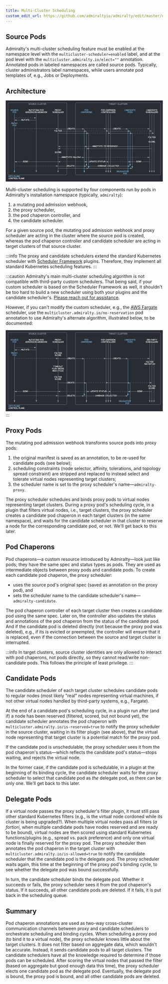 ```yaml
---
title: Multi-Cluster Scheduling
custom_edit_url: https://github.com/admiraltyio/admiralty/edit/master/docs/concepts/scheduling.md
---
```


## Source Pods

Admiralty's multi-cluster scheduling feature must be enabled at the namespace level with the `multicluster-scheduler=enabled` label, and at the pod level with the `multicluster.admiralty.io/elect=""` annotation. Annotated pods in labeled namespaces are called source pods. Typically, cluster administrators label namespaces, while users annotate pod templates of, e.g., Jobs or Deployments.

## Architecture

![](scheduling.svg)

Multi-cluster scheduling is supported by four components run by pods in Admiralty's installation namespace (typically, `admiralty`):

1. a mutating pod admission webhook,
1. the proxy scheduler,
1. the pod chaperon controller, and
1. the candidate scheduler.

For a given source pod, the mutating pod admission webhook and proxy scheduler are acting in the cluster where the source pod is created, whereas the pod chaperon controller and candidate scheduler are acting in target clusters of that source cluster.

:::info
The proxy and candidate schedulers extend the standard Kubernetes scheduler with [Scheduler Framework](https://kubernetes.io/docs/concepts/scheduling-eviction/scheduling-framework/) plugins. Therefore, they implement all standard Kubernetes scheduling features.
:::

:::caution
Admiralty's main multi-cluster scheduling algorithm is not compatible with third-party custom schedulers. That being said, if your custom scheduler is based on the Scheduler Framework as well, it shouldn't be too hard to build a new scheduler using both your plugins and the candidate scheduler's. [Please reach out for assistance](https://admiralty.io/contact).

However, if you can't modify the custom scheduler, e.g., the [AWS Fargate](../tutorials/fargate.md) scheduler, use the `multicluster.admiralty.io/no-reservation` pod annotation to use Admiralty's alternate algorithm, illustrated below, to be documented:

![](scheduling_alt.svg)
:::

## Proxy Pods

The mutating pod admission webhook transforms source pods into proxy pods:

1. the original manifest is saved as an annotation, to be re-used for candidate pods (see below);
1. scheduling constraints (node selector, affinity, tolerations, and topology spread constraint) are stripped and replaced to instead select and tolerate virtual nodes representing target clusters;
1. the scheduler name is set to the proxy scheduler's name—`admiralty-proxy`.

The proxy scheduler schedules and binds proxy pods to virtual nodes representing target clusters. During a proxy pod's scheduling cycle, in a plugin that filters virtual nodes, i.e., target clusters, the proxy scheduler creates a candidate pod chaperon in each target clusters (in the same namespace), and waits for the candidate scheduler in that cluster to reserve a node for the corresponding candidate pod, or not. We'll get back to this later.

## Pod Chaperons

Pod chaperons—a custom resource introduced by Admiralty—look just like pods; they have the same spec and status types as pods. They are used as intermediate objects between proxy pods and candidate pods. To create each candidate pod chaperon, the proxy scheduler:

- uses the source pod's original spec (saved as annotation on the proxy pod), and
- sets the scheduler name to the candidate scheduler's name—`admiralty-candidate`.

The pod chaperon controller of each target cluster then creates a candidate pod using the same spec. Later on, the controller also updates the status and annotations of the pod chaperon from the status of the candidate pod. And if the candidate pod is deleted directly (not because the proxy pod was deleted), e.g., if its is evicted or preempted, the controller will ensure that it is replaced, even if the connection between the source and target cluster is interrupted.

:::info
In target clusters, source cluster identities are only allowed to interact with pod chaperons, not pods directly, so they cannot read/write non-candidate pods. This follows the principle of least privilege.
:::

## Candidate Pods

The candidate scheduler of each target cluster schedules candidate pods to regular nodes (most likely "real" nodes representing virtual machines, if not other virtual nodes handled by third-party systems, e.g., Fargate).

At the end of a candidate pod's scheduling cycle, in a plugin run after (and if) a node has been reserved (filtered, scored, but not bound yet), the candidate scheduler annotates the pod chaperon with `multicluster.admiralty.io/is-reserved=true` to notify the proxy scheduler in the source cluster, waiting in its filter plugin (see above), that the virtual node representing that target cluster is a potential match for the proxy pod.

If the candidate pod is unschedulable, the proxy scheduler sees it from the pod chaperon's status—which reflects the candidate pod's status—stops waiting, and rejects the virtual node.

In the former case, if the candidate pod is schedulable, in a plugin at the beginning of its binding cycle, the candidate scheduler waits for the proxy scheduler to select that candidate pod as _the_ delegate pod, as there can be only one. We'll get back to this later.

## Delegate Pods

If a virtual node passes the proxy scheduler's filter plugin, it must still pass other standard Kubernetes filters (e.g., is the virtual node cordoned while its cluster is being upgraded?). When multiple virtual nodes pass all filters (_a fortiori_, when multiple candidate pods have nodes reserved and are ready to be bound), virtual nodes are then scored using standard Kubernetes functions/plugins (e.g., spread vs. pack preference) and only one virtual node is finally reserved for the proxy pod. The proxy scheduler then annotates the pod chaperon in the target cluster with `multicluster.admiralty.io/is-allowed=true` to notify the candidate scheduler that the candidate pod is the delegate pod. The proxy scheduler waits again, this time at the beginning of the proxy pod's binding cycle, to see whether the delegate pod was bound successfully.

In turn, the candidate scheduler binds the delegate pod. Whether it succeeds or fails, the proxy scheduler sees it from the pod chaperon's status. If it succeeds, all other candidate pods are deleted. If it fails, it is put back in the scheduling queue.

## Summary

Pod chaperon annotations are used as two-way cross-cluster communication channels between proxy and candidate schedulers to orchestrate scheduling and binding cycles. When scheduling a proxy pod (to bind it to a virtual node), the proxy scheduler knows little about the target clusters. It does not filter based on aggregate data, which wouldn't be accurate. Instead, it sends candidate pods to all target clusters. The candidate schedulers have all the knowledge required to determine if those pods can be scheduled. After scoring the virtual nodes that passed the filter (based on aggregate but good enough data this time), the proxy scheduler elects one candidate pod as _the_ delegate pod. Eventually, the delegate pod is bound, the proxy pod is bound, and all other candidate pods are deleted.
